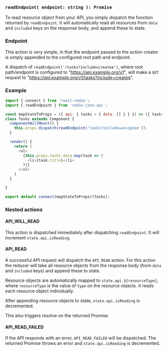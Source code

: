 ### `readEndpoint( endpoint: string ): Promise`

To read resource object from your API, you simply dispatch the function returned by `readEndpoint`. It will automatically read all resources from `data` and `included` keys on the response body, and append these to state.

### Endpoint

This action is very simple, in that the endpoint passed to the action creator is simply appended to the configured root path and endpoint.

A dispatch of `readEndpoint('/tasks?include=createe')`, where root path/endpoint is configured to "https://api.example.org/v1", will make a `GET` request to "https://api.example.org/v1/tasks?include=createe".

### Example

```js
import { connect } from 'react-redux';
import { readEndpoint } from 'redux-json-api';

const mapStateToProps = ({ api: { tasks = { data: [] } } }) => ({ tasks });
class Tasks extends Component {
  componentWillMount() {
    this.props.dispatch(readEndpoint('tasks?include=assignee'));
  }

  render() {
    return (
      <ul>
        {this.props.tasks.data.map(task => (
          <li>{task.title}</li>
        ))}
      </ul>
    )
  }

}

export default connect(mapStateToProps)(Tasks);
```

### Nested actions

#### API_WILL_READ

This action is dispatched immediately after dispatching `readEndpoint`. It will increment `state.api.isReading`.

#### API_READ

A successful API request will dispatch the `API_READ` action. For this action the reducer will take all resource objects from the response body (from `data` and `included` keys) and append these to state.

Resource objects are automatically mapped to `state.api.${resourceType}`, where `resourceType` is the value of `type` on the resource objects. It reads each resource object individually.

After appending resource objects to state, `state.api.isReading` is decremented.

This also triggers resolve on the returned Promise.

#### API_READ_FAILED

If the API responds with an error, `API_READ_FAILED` will be dispatched. The returned Promise throws an error and `state.api.isReading` is decremented.
